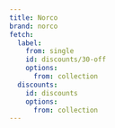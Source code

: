 ```yaml
---
title: Norco
brand: norco
fetch:
  label:
    from: single
    id: discounts/30-off
    options:
      from: collection
  discounts:
    id: discounts
    options:
      from: collection
---
```

